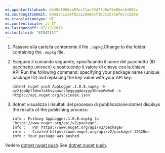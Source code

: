 ```yaml
---
ms.openlocfilehash: bb39e1056ea97ecf1ac70d7fd8e79e65dc04655c
ms.sourcegitcommit: 0dea3b153ef823230a9d5f38351b7cef057cb299
ms.translationtype: HT
ms.contentlocale: it-IT
ms.lasthandoff: 07/12/2019
ms.locfileid: "67842151"
---
```

1. <span data-ttu-id="2735d-101">Passare alla cartella contenente il file `.nupkg`.</span><span class="sxs-lookup"><span data-stu-id="2735d-101">Change to the folder containing the `.nupkg` file.</span></span>

1. <span data-ttu-id="2735d-102">Eseguire il comando seguente, specificando il nome del pacchetto (ID pacchetto univoco) e sostituendo il valore di chiave con la chiave API:</span><span class="sxs-lookup"><span data-stu-id="2735d-102">Run the following command, specifying your package name (unique package ID) and replacing the key value with your API key:</span></span>

    ```cli
    dotnet nuget push AppLogger.1.0.0.nupkg -k qz2jga8pl3dvn2akksyquwcs9ygggg4exypy3bhxy6w6x6 -s https://api.nuget.org/v3/index.json
    ```

1. <span data-ttu-id="2735d-103">dotnet visualizza i risultati del processo di pubblicazione:</span><span class="sxs-lookup"><span data-stu-id="2735d-103">dotnet displays the results of the publishing process:</span></span>

    ```output
    info : Pushing AppLogger.1.0.0.nupkg to 'https://www.nuget.org/api/v2/package'...
    info :   PUT https://www.nuget.org/api/v2/package/
    info :   Created https://www.nuget.org/api/v2/package/ 12620ms
    info : Your package was pushed.
    ```

<span data-ttu-id="2735d-104">Vedere [dotnet nuget push](/dotnet/core/tools/dotnet-nuget-push).</span><span class="sxs-lookup"><span data-stu-id="2735d-104">See [dotnet nuget push](/dotnet/core/tools/dotnet-nuget-push).</span></span>
